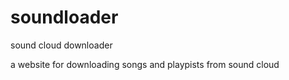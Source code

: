 # soundloader
sound cloud downloader

a website for downloading songs and playpists from sound cloud
